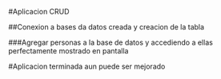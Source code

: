 #Aplicacion CRUD

##Conexion a bases da datos creada y creacion de la tabla

###Agregar personas a la base de datos y accediendo a ellas perfectamente mostrado en pantalla

#Aplicacion terminada aun puede ser mejorado 